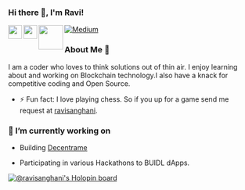 <!---
- 👋 Hi, I’m @ravi-sanghani
- 👀 I’m interested in ...
- 🌱 I’m currently learning ...
- 💞️ I’m looking to collaborate on ...
- 📫 How to reach me ...
--->

<!---
ravi-sanghani/ravi-sanghani is a ✨ special ✨ repository because its `README.md` (this file) appears on your GitHub profile.
You can click the Preview link to take a look at your changes.
--->

### Hi there 👋, I'm Ravi!



<a href="https://www.linkedin.com/in/ravi-sanghani/" target="_blank">
  <img  align="left" width="28px" src="https://cdn.pixabay.com/photo/2017/08/22/11/56/linked-in-2668700_1280.png" />
</a>

<a href="https://twitter.com/ethravi" target="_blank">
  <img  align="left" width="28px" src="https://as1.ftcdn.net/v2/jpg/03/20/88/34/1000_F_320883488_PMmkQget359WtY6foB1xFN3Wcvus6WTM.jpg" />
</a>

<a href="mailto:ravidsanghani.rs@outlook.com">
  <img align="left" height=""50px width="50px" src="https://www.freeiconspng.com/uploads/email-icon--endless-icons-20.png" />
</a>

<a href="https://0xravi.medium.com/" target="_blank">
  <img alt="Medium" src="https://img.shields.io/badge/Medium-12100E?style=for-the-badge&logo=medium&logoColor=white" />
</a>





<!-- ![](https://komarev.com/ghpvc/?username=Saviour1001&style=flat-square) -->

### About Me 🚀

I am a coder who loves to think solutions out of thin air. I enjoy learning about and working on Blockchain technology.I also have a knack for competitive coding and Open Source. 

- ⚡ Fun fact: I love playing chess. So if you up for a game send me request at <a href="https://www.chess.com/member/ravisanghani" target="_blank">ravisanghani</a>.

### 🔭 I’m currently working on

- Building [Decentrame](https://decentrame.com/)

- Participating in various Hackathons to BUIDL dApps.

[![@ravisanghani's Holopin board](https://holopin.me/ravisanghani)](https://holopin.io/@ravisanghani)

